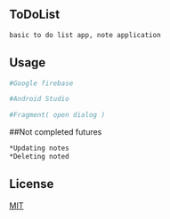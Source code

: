 ## ToDoList

```bash
basic to do list app, note application
```

## Usage

```bash
#Google firebase

#Android Studio

#Fragment( open dialog )

```

##Not completed futures

```bash
*Updating notes
*Deleting noted

```

## License
[MIT](https://choosealicense.com/licenses/mit/)
